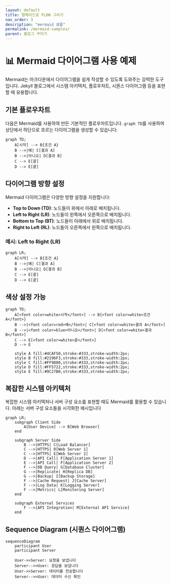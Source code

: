 ```yaml
---
layout: default
title: 멀메이드로 FLOW 그리기
nav_order: 3
description: "mermaid 샘플"
permalink: /mermaid-samples/
parent: 블로그 꾸미기
---
```


# 📊 Mermaid 다이어그램 사용 예제

Mermaid는 마크다운에서 다이어그램을 쉽게 작성할 수 있도록 도와주는 강력한 도구입니다. Jekyll 블로그에서 시스템 아키텍처, 플로우차트, 시퀀스 다이어그램 등을 표현할 때 유용합니다.

## 기본 플로우차트

다음은 Mermaid를 사용하여 만든 기본적인 플로우차트입니다. `graph TD`를 사용하여 상단에서 하단으로 흐르는 다이어그램을 생성할 수 있습니다:

```mermaid
graph TD;
    A[시작] --> B{조건 A}
    B -->|예| C[결과 A]
    B -->|아니오| D[결과 B]
    C --> E[끝]
    D --> E[끝]
```

## 다이어그램 방향 설정

Mermaid 다이어그램은 다양한 방향 설정을 지원합니다:

- **Top to Down (TD)**: 노드들이 위에서 아래로 배치됩니다.
- **Left to Right (LR)**: 노드들이 왼쪽에서 오른쪽으로 배치됩니다.
- **Bottom to Top (BT)**: 노드들이 아래에서 위로 배치됩니다.
- **Right to Left (RL)**: 노드들이 오른쪽에서 왼쪽으로 배치됩니다.

### 예시: Left to Right (LR)

```mermaid
graph LR;
    A[시작] --> B{조건 A}
    B -->|예| C[결과 A]
    B -->|아니오| D[결과 B]
    C --> E[끝]
    D --> E[끝]
```

## 색상 설정 가능

```mermaid
graph TD;
    A[<font color=white>시작</font>] --> B{<font color=white>조건 A</font>}
    B -->|<font color=red>예</font>| C[<font color=white>결과 A</font>]
    B -->|<font color=blue>아니오</font>| D[<font color=white>결과 B</font>]
    C --> E[<font color=white>끝</font>]
    D --> E

    style A fill:#4CAF50,stroke:#333,stroke-width:2px;
    style B fill:#2196F3,stroke:#333,stroke-width:2px;
    style C fill:#FF9800,stroke:#333,stroke-width:2px;
    style D fill:#FF5722,stroke:#333,stroke-width:2px;
    style E fill:#9C27B0,stroke:#333,stroke-width:2px;
```

## 복잡한 시스템 아키텍처

복잡한 시스템 아키텍처나 서버 구성 요소를 표현할 때도 Mermaid를 활용할 수 있습니다. 아래는 서버 구성 요소들을 시각화한 예시입니다

```mermaid
graph LR;
    subgraph Client Side
        A[User Device] --> B[Web Browser]
    end

    subgraph Server Side
        B -->|HTTPS| C[Load Balancer]
        C -->|HTTPS| D[Web Server 1]
        C -->|HTTPS| E[Web Server 2]
        D -->|API Call| F[Application Server 1]
        E -->|API Call| F[Application Server 2]
        F -->|DB Query| G[Database Cluster]
        G -->|Replicate| H[Replica DB]
        G -->|Backup| I[Backup Storage]
        F -->|Cache Request| J[Cache Server]
        F -->|Log Data| K[Logging Server]
        F -->|Metrics| L[Monitoring Server]
    end

    subgraph External Services
        F -->|API Integration| M[External API Service]
    end
```

## Sequence Diagram (시퀀스 다이어그램)

```mermaid
sequenceDiagram
    participant User
    participant Server

    User->>Server: 요청을 보냅니다
    Server-->>User: 응답을 보냅니다
    User->>Server: 데이터를 전송합니다
    Server-->>User: 데이터 수신 확인
```

